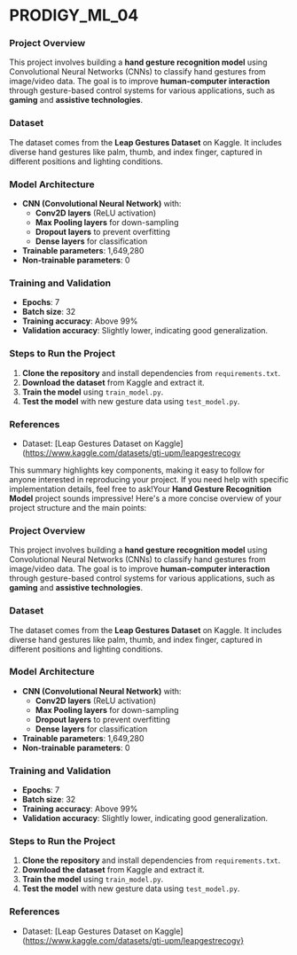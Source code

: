 # PRODIGY_ML_04

### **Project Overview**
This project involves building a **hand gesture recognition model** using Convolutional Neural Networks (CNNs) to classify hand gestures from image/video data. The goal is to improve **human-computer interaction** through gesture-based control systems for various applications, such as **gaming** and **assistive technologies**.

### **Dataset**
The dataset comes from the **Leap Gestures Dataset** on Kaggle. It includes diverse hand gestures like palm, thumb, and index finger, captured in different positions and lighting conditions.

### **Model Architecture**
- **CNN (Convolutional Neural Network)** with:
  - **Conv2D layers** (ReLU activation)
  - **Max Pooling layers** for down-sampling
  - **Dropout layers** to prevent overfitting
  - **Dense layers** for classification
- **Trainable parameters**: 1,649,280
- **Non-trainable parameters**: 0

### **Training and Validation**
- **Epochs**: 7
- **Batch size**: 32
- **Training accuracy**: Above 99%
- **Validation accuracy**: Slightly lower, indicating good generalization.

### **Steps to Run the Project**
1. **Clone the repository** and install dependencies from `requirements.txt`.
2. **Download the dataset** from Kaggle and extract it.
3. **Train the model** using `train_model.py`.
4. **Test the model** with new gesture data using `test_model.py`.

### **References**
- Dataset: [Leap Gestures Dataset on Kaggle](https://www.kaggle.com/datasets/gti-upm/leapgestrecogv

This summary highlights key components, making it easy to follow for anyone interested in reproducing your project. If you need help with specific implementation details, feel free to ask!Your **Hand Gesture Recognition Model** project sounds impressive! Here's a more concise overview of your project structure and the main points:

### **Project Overview**
This project involves building a **hand gesture recognition model** using Convolutional Neural Networks (CNNs) to classify hand gestures from image/video data. The goal is to improve **human-computer interaction** through gesture-based control systems for various applications, such as **gaming** and **assistive technologies**.

### **Dataset**
The dataset comes from the **Leap Gestures Dataset** on Kaggle. It includes diverse hand gestures like palm, thumb, and index finger, captured in different positions and lighting conditions.

### **Model Architecture**
- **CNN (Convolutional Neural Network)** with:
  - **Conv2D layers** (ReLU activation)
  - **Max Pooling layers** for down-sampling
  - **Dropout layers** to prevent overfitting
  - **Dense layers** for classification
- **Trainable parameters**: 1,649,280
- **Non-trainable parameters**: 0

### **Training and Validation**
- **Epochs**: 7
- **Batch size**: 32
- **Training accuracy**: Above 99%
- **Validation accuracy**: Slightly lower, indicating good generalization.

### **Steps to Run the Project**
1. **Clone the repository** and install dependencies from `requirements.txt`.
2. **Download the dataset** from Kaggle and extract it.
3. **Train the model** using `train_model.py`.
4. **Test the model** with new gesture data using `test_model.py`.

### **References**
- Dataset: [Leap Gestures Dataset on Kaggle](https://www.kaggle.com/datasets/gti-upm/leapgestrecogv}

